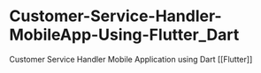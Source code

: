 # Customer-Service-Handler-MobileApp-Using-Flutter_Dart
Customer Service Handler Mobile Application using Dart [[Flutter]]
